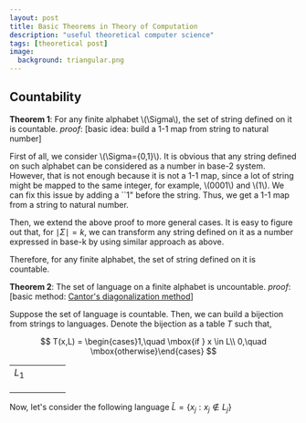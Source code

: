 ```yaml
---
layout: post
title: Basic Theorems in Theory of Computation
description: "useful theoretical computer science"
tags: [theoretical post]
image:
  background: triangular.png
---
```


## Countability

**Theorem 1**: For any finite alphabet \\(\Sigma\\), the set of string defined on it is countable.
_proof_: [basic idea: build a 1-1 map from string to natural number]

First of all, we consider \\(\Sigma=\{0,1\}\\). It is obvious that any string defined on such alphabet can be considered as a number in base-2 system. However, that is not enough because it is not a 1-1 map, since a lot of string might be mapped to the same integer, for example, \\(0001\\) and \\(1\\). We can fix this issue by adding a ``1" before the string. Thus, we get a 1-1 map from a string to natural number. 

Then, we extend the above proof to more general cases. It is easy to figure out that, for $\mid\Sigma\mid = k$, we can transform any string defined on it as a number expressed in base-k by using similar approach as above.

Therefore, for any finite alphabet, the set of string defined on it is countable.

**Theorem 2**: The set of language on a finite alphabet is uncountable.
_proof_: [basic method: [Cantor's diagonalization method](https://en.wikipedia.org/wiki/Cantor%27s_diagonal_argument)]

Suppose the set of language is countable. Then, we can build a bijection from strings to languages. Denote the bijection as a table $T$ such that,

$$
T(x,L) = \begin{cases}1,\quad \mbox{if } x \in L\\ 0,\quad \mbox{otherwise}\end{cases}
$$

|   |   |   |   |   |
|---|---|---|---|---|
| $L_1$   |   |   |   |   |
|   |   |   |   |   |
|   |   |   |   |   |
|   |   |   |   |   |

Now, let's consider the following language $\hat{L} = \{x_j:x_j \notin L_j\}$

  


